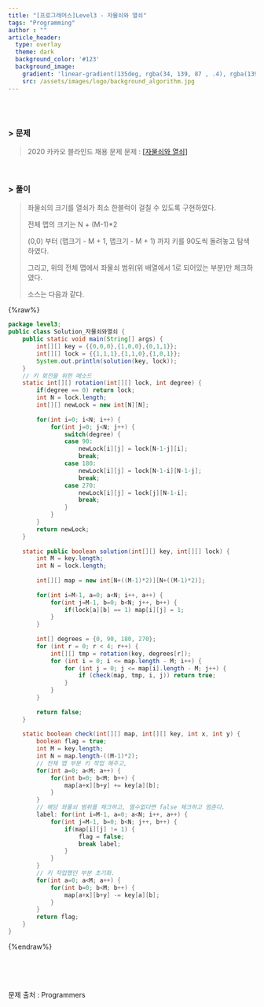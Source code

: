 ```yaml
---
title: "[프로그래머스]Level3 - 자물쇠와 열쇠"
tags: "Programming"
author : ""
article_header:
  type: overlay
  theme: dark
  background_color: '#123'
  background_image:
    gradient: 'linear-gradient(135deg, rgba(34, 139, 87 , .4), rgba(139, 34, 139, .4))'
    src: /assets/images/logo/background_algorithm.jpg
---
```






###### <br/>

### > 문제

> 2020 카카오 블라인드 채용 문제
> 문제 : [[자물쇠와 열쇠]](https://programmers.co.kr/learn/courses/30/lessons/60059)

<br>



### > 풀이

> 좌물쇠의 크기를 열쇠가 최소 한블럭이 걸칠 수 있도록 구현하였다.
>
> 전체 맵의 크기는 N + (M-1)*2
>
> (0,0) 부터 (맵크기 - M + 1, 맵크기 - M + 1) 까지 키를 90도씩 돌려놓고 탐색하였다.
>
> 그리고, 위의 전체 맵에서 좌물쇠 범위(위 배열에서 1로 되어있는 부분)만 체크하였다.
>
> 소스는 다음과 같다.

{%raw%}

~~~java
package level3;
public class Solution_자물쇠와열쇠 {
	public static void main(String[] args) {
		int[][] key = {{0,0,0},{1,0,0},{0,1,1}};
		int[][] lock = {{1,1,1},{1,1,0},{1,0,1}};
		System.out.println(solution(key, lock));
	}
	// 키 회전을 위한 메소드
	static int[][] rotation(int[][] lock, int degree) {
		if(degree == 0) return lock;
		int N = lock.length;
		int[][] newLock = new int[N][N];
		
		for(int i=0; i<N; i++) {
			for(int j=0; j<N; j++) {
				switch(degree) {
				case 90:
					newLock[i][j] = lock[N-1-j][i];
					break;
				case 180:
					newLock[i][j] = lock[N-1-i][N-1-j];
					break;
				case 270:
					newLock[i][j] = lock[j][N-1-i];
					break;
				}
			}
		}
		return newLock;
	}
	
	static public boolean solution(int[][] key, int[][] lock) {
		int M = key.length;
		int N = lock.length;
	
		int[][] map = new int[N+((M-1)*2)][N+((M-1)*2)];	
		
		for(int i=M-1, a=0; a<N; i++, a++) {
			for(int j=M-1, b=0; b<N; j++, b++) {
				if(lock[a][b] == 1) map[i][j] = 1;
			}
		}
		
		int[] degrees = {0, 90, 180, 270};
		for (int r = 0; r < 4; r++) {
			int[][] tmp = rotation(key, degrees[r]);
			for (int i = 0; i <= map.length - M; i++) {
				for (int j = 0; j <= map[i].length - M; j++) {
					if (check(map, tmp, i, j)) return true;
				}
			}
		}
		
        return false;
    }
	
	static boolean check(int[][] map, int[][] key, int x, int y) {
		boolean flag = true;
		int M = key.length;
		int N = map.length-((M-1)*2);
        // 전체 맵 부분 키 작업 해주고,
		for(int a=0; a<M; a++) {
			for(int b=0; b<M; b++) {
				map[a+x][b+y] += key[a][b];
			}
		}
        // 해당 좌물쇠 범위를 체크하고, 열수없다면 false 체크하고 멈춘다.
		label: for(int i=M-1, a=0; a<N; i++, a++) {
			for(int j=M-1, b=0; b<N; j++, b++) {
				if(map[i][j] != 1) {
					flag = false;
					break label;
				}
			}
		}
        // 키 작업했던 부분 초기화.
		for(int a=0; a<M; a++) {
			for(int b=0; b<M; b++) {
				map[a+x][b+y] -= key[a][b];
			}
		}
		return flag;
	}
}

~~~

{%endraw%}

<br/>

<br/>

<br/>

문제 출처 : Programmers

<br/>

<br/>

<br/>

